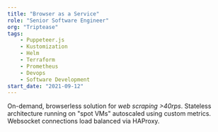 ```yaml
---
title: "Browser as a Service"
role: "Senior Software Engineer"
org: "Triptease"
tags:
    - Puppeteer.js
    - Kustomization
    - Helm
    - Terraform
    - Prometheus
    - Devops
    - Software Development
start_date: "2021-09-12"
---
```

On-demand, browserless solution for _web scraping >40rps_. 
Stateless architecture running on "spot VMs" autoscaled using custom metrics. 
Websocket connections load balanced via HAProxy.
